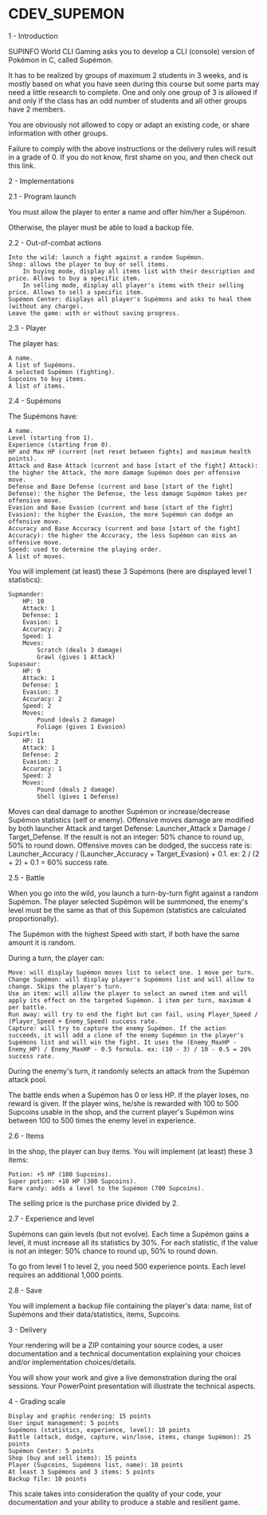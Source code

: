 # CDEV_SUPEMON


 
1 - Introduction

SUPINFO World CLI Gaming asks you to develop a CLI (console) version of Pokémon in C, called Supémon.

It has to be realized by groups of maximum 2 students in 3 weeks, and is mostly based on what you have seen during this course but some parts may need a little research to complete. One and only one group of 3 is allowed if and only if the class has an odd number of students and all other groups have 2 members.

You are obviously not allowed to copy or adapt an existing code, or share information with other groups.

Failure to comply with the above instructions or the delivery rules will result in a grade of 0.
If you do not know, first shame on you, and then check out this link.


2 - Implementations

2.1 - Program launch

You must allow the player to enter a name and offer him/her a Supémon.

Otherwise, the player must be able to load a backup file.



2.2 - Out-of-combat actions

    Into the wild: launch a fight against a random Supémon.
    Shop: allows the player to buy or sell items.
        In buying mode, display all items list with their description and price. Allows to buy a specific item.
        In selling mode, display all player's items with their selling price. Allows to sell a specific item.
    Supémon Center: displays all player's Supémons and asks to heal them (without any charge).
    Leave the game: with or without saving progress.



2.3 - Player

The player has:

    A name.
    A list of Supémons.
    A selected Supémon (fighting).
    Supcoins to buy items.
    A list of items.

 
2.4 - Supémons

The Supémons have:

    A name.
    Level (starting from 1).
    Experience (starting from 0).
    HP and Max HP (current [not reset between fights] and maximum health points).
    Attack and Base Attack (current and base [start of the fight] Attack): the higher the Attack, the more damage Supémon does per offensive move.
    Defense and Base Defense (current and base [start of the fight] Defense): the higher the Defense, the less damage Supémon takes per offensive move.
    Evasion and Base Evasion (current and base [start of the fight] Evasion): the higher the Evasion, the more Supémon can dodge an offensive move.
    Accuracy and Base Accuracy (current and base [start of the fight] Accuracy): the higher the Accuracy, the less Supémon can miss an offensive move.
    Speed: used to determine the playing order.
    A list of moves.

You will implement (at least) these 3 Supémons (here are displayed level 1 statistics):

    Supmander:
        HP: 10
        Attack: 1
        Defense: 1
        Evasion: 1
        Accuracy: 2
        Speed: 1
        Moves:
            Scratch (deals 3 damage)
            Grawl (gives 1 Attack)
    Supasaur:
        HP: 9
        Attack: 1
        Defense: 1
        Evasion: 3
        Accuracy: 2
        Speed: 2
        Moves:
            Pound (deals 2 damage)
            Foliage (gives 1 Evasion)
    Supirtle:
        HP: 11
        Attack: 1
        Defense: 2
        Evasion: 2
        Accuracy: 1
        Speed: 2
        Moves:
            Pound (deals 2 damage)
            Shell (gives 1 Defense)

Moves can deal damage to another Supémon or increase/decrease Supémon statistics (self or enemy).
Offensive moves damage are modified by both launcher Attack and target Defense: Launcher_Attack x Damage / Target_Defense. If the result is not an integer: 50% chance to round up, 50% to round down.
Offensive moves can be dodged, the success rate is: Launcher_Accuracy / (Launcher_Accuracy + Target_Evasion) + 0.1. ex: 2 / (2 + 2) + 0.1 = 60% success rate.

2.5 - Battle

When you go into the wild, you launch a turn-by-turn fight against a random Supémon. The player selected Supémon will be summoned, the enemy's level must be the same as that of this Supémon (statistics are calculated proportionally).

The Supémon with the highest Speed with start, if both have the same amount it is random.

During a turn, the player can:

    Move: will display Supémon moves list to select one. 1 move per turn.
    Change Supémon: will display player's Supémons list and will allow to change. Skips the player's turn.
    Use an item: will allow the player to select an owned item and will apply its effect on the targeted Supémon. 1 item per turn, maximum 4 per battle.
    Run away: will try to end the fight but can fail, using Player_Speed / (Player_Speed + Enemy_Speed) success rate.
    Capture: will try to capture the enemy Supémon. If the action succeeds, it will add a clone of the enemy Supémon in the player's Supémons list and will win the fight. It uses the (Enemy_MaxHP - Enemy_HP) / Enemy_MaxHP - 0.5 formula. ex: (10 - 3) / 10 - 0.5 = 20% success rate.

During the enemy's turn, it randomly selects an attack from the Supémon attack pool.

The battle ends when a Supémon has 0 or less HP. If the player loses, no reward is given. If the player wins, he/she is rewarded with 100 to 500 Supcoins usable in the shop, and the current player's Supémon wins between 100 to 500 times the enemy level in experience.



2.6 - Items

In the shop, the player can buy items. You will implement (at least) these 3 items:

    Potion: +5 HP (100 Supcoins).
    Super potion: +10 HP (300 Supcoins).
    Rare candy: adds a level to the Supémon (700 Supcoins).

The selling price is the purchase price divided by 2.


2.7 - Experience and level

Supémons can gain levels (but not evolve). Each time a Supémon gains a level, it must increase all its statistics by 30%. For each statistic, if the value is not an integer: 50% chance to round up, 50% to round down.

To go from level 1 to level 2, you need 500 experience points. Each level requires an additional 1,000 points.


2.8 - Save

You will implement a backup file containing the player's data: name, list of Supémons and their data/statistics, items, Supcoins.


3 - Delivery

Your rendering will be a ZIP containing your source codes, a user documentation and a technical documentation explaining your choices and/or implementation choices/details.

You will show your work and give a live demonstration during the oral sessions. Your PowerPoint presentation will illustrate the technical aspects.

 
4 - Grading scale

    Display and graphic rendering: 15 points
    User input management: 5 points
    Supémons (statistics, experience, level): 10 points
    Battle (attack, dodge, capture, win/lose, items, change Supémon): 25 points
    Supémon Center: 5 points
    Shop (buy and sell items): 15 points
    Player (Supcoins, Supémons list, name): 10 points
    At least 3 Supémons and 3 items: 5 points
    Backup file: 10 points

This scale takes into consideration the quality of your code, your documentation and your ability to produce a stable and resilient game.